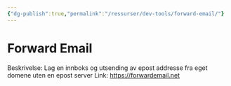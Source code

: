 ```yaml
---
{"dg-publish":true,"permalink":"/ressurser/dev-tools/forward-email/"}
---
```


# Forward Email

Beskrivelse: Lag en innboks og utsending av epost addresse fra eget domene uten en epost server
Link: https://forwardemail.net